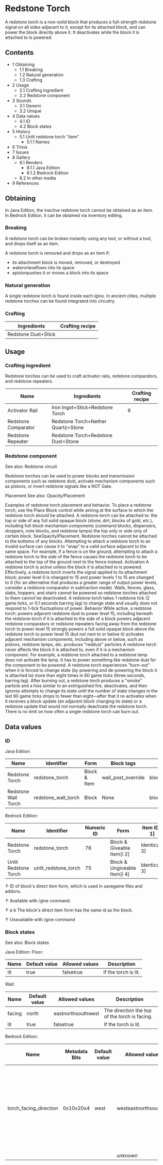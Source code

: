 # Redstone Torch
A redstone torch is a non-solid block that produces a full-strength redstone signal on all sides adjacent to it, except for its attached block, and can power the block directly above it. It deactivates while the block it is attached to is powered.

## Contents
- 1 Obtaining
	- 1.1 Breaking
	- 1.2 Natural generation
	- 1.3 Crafting
- 2 Usage
	- 2.1 Crafting ingredient
	- 2.2 Redstone component
- 3 Sounds
	- 3.1 Generic
	- 3.2 Unique
- 4 Data values
	- 4.1 ID
	- 4.2 Block states
- 5 History
	- 5.1 Unlit redstone torch "item"
		- 5.1.1 Names
- 6 Trivia
- 7 Issues
- 8 Gallery
	- 8.1 Renders
		- 8.1.1 Java Edition
		- 8.1.2 Bedrock Edition
	- 8.2 In other media
- 9 References

## Obtaining
In Java Edition, the inactive redstone torch cannot be obtained as an item. In Bedrock Edition, it can be obtained via inventory editing.

### Breaking
A redstone torch can be broken instantly using any tool, or without a tool, and drops itself as an item.

A redstone torch is removed and drops as an item if:

- its attachment block is moved, removed, or destroyed
- waterorlavaflows into its space
- apistonpushes it or moves a block into its space

### Natural generation
A single redstone torch is found inside each igloo. In ancient cities, multiple redstone torches can be found integrated into circuitry.

### Crafting
| Ingredients         | Crafting recipe |
|---------------------|-----------------|
| Redstone Dust+Stick |                 |

## Usage
### Crafting ingredient
Redstone torches can be used to craft activator rails, redstone comparators, and redstone repeaters.

| Name                | Ingredients                        | Crafting recipe |
|---------------------|------------------------------------|-----------------|
| Activator Rail      | Iron Ingot+Stick+Redstone Torch    | 6               |
| Redstone Comparator | Redstone Torch+Nether Quartz+Stone |                 |
| Redstone Repeater   | Redstone Torch+Redstone Dust+Stone |                 |

### Redstone component
See also: Redstone circuit

Redstone torches can be used to power blocks and transmission components such as redstone dust, activate mechanism components such as pistons, or invert redstone signals like a NOT Gate. 

Placement
See also: Opacity/Placement

Examples of redstone torch placement and behavior.
To place a redstone torch, use the Place Block control while aiming at the surface to which the redstone torch should be attached.
A redstone torch can be attached to:
the top or side of any full solid opaque block (stone, dirt, blocks of gold, etc.), including full-block mechanism components (command blocks, dispensers, droppers, note blocks, and redstone lamps)
the top only or side only of certain block. SeeOpacity/Placement.
Redstone torches cannot be attached to the bottoms of any blocks.
Attempting to attach a redstone torch to an invalid surface can cause it to "snap" to a valid surface adjacent to the same space. For example, if a fence is on the ground, attempting to attach a redstone torch to the side of the fence causes the redstone torch to be attached to the top of the ground next to the fence instead.
Activation
A redstone torch is active unless the block it is attached to is powered. Effectively, a redstone torch inverts the signal applied to its attachment block: power level 0 is changed to 15 and power levels 1 to 15 are changed to 0 (for an alternative that produces a greater range of output power levels, consider a redstone comparator in subtraction mode).
Walls, fences, glass, slabs, hoppers, and stairs cannot be powered so redstone torches attached to them cannot be deactivated.
A redstone torch takes 1 redstone tick (2 game ticks, or 0.1 seconds barring lag) to change state and usually does not respond to 1-tick fluctuations of power.
Behavior
While active, a redstone torch:
powers adjacent redstone dust to power level 15, including beneath the redstone torch if it is attached to the side of a block
powers adjacent redstone comparators or redstone repeaters facing away from the redstone torch to power level 15
strongly powers a full solid opaque block above the redstone torch to power level 15 (but not next to or below it)
activates adjacent mechanism components, including above or below, such as pistons, redstone lamps, etc.
produces "reddust" particles
A redstone torch never affects the block it is attached to, even if it is a mechanism component. For example, a redstone torch attached to a redstone lamp does not activate the lamp. It has to power something like redstone dust for the component to be powered.
A redstone torch experiences "burn-out" when it is forced to change state (by powering and de-powering the block it is attached to) more than eight times in 60 game ticks (three seconds, barring lag). After burning out, a redstone torch produces a "smoke" particle and a hiss similar to an extinguished fire, deactivates, and then ignores attempts to change its state until the number of state changes in the last 60 game ticks drops to fewer than eight—after that it re-activates when it receives a block update (an adjacent block changing its state) or a redstone update that would not normally deactivate the redstone torch. There is no limit on how often a single redstone torch can burn out.
## Data values
### ID
Java Edition:

| Name                | Identifier          | Form         | Block tags         | Translation key                     |
|---------------------|---------------------|--------------|--------------------|-------------------------------------|
| Redstone Torch      | redstone_torch      | Block & Item | wall_post_override | block.minecraft.redstone_torch      |
| Redstone Wall Torch | redstone_wall_torch | Block        | None               | block.minecraft.redstone_wall_torch |

Bedrock Edition:

| Name                 | Identifier           | Numeric ID | Form                         | Item ID[i 1]   | Translation key                |
|----------------------|----------------------|------------|------------------------------|----------------|--------------------------------|
| Redstone Torch       | redstone_torch       | 76         | Block & Giveable Item[i 2]   | Identical[i 3] | tile.redstone_torch.name       |
| Unlit Redstone Torch | unlit_redstone_torch | 75         | Block & Ungiveable Item[i 4] | Identical[i 3] | tile.unlit_redstone_torch.name |


↑ ID of block's direct item form, which is used in savegame files and addons.

↑ Available with /give command.

↑ a b The block's direct item form has the same id as the block.

↑ Unavailable with /give command


### Block states
See also: Block states

Java Edition:
Floor:

| Name | Default value | Allowed values | Description          |
|------|---------------|----------------|----------------------|
| lit  | true          | falsetrue      | If the torch is lit. |

Wall:

| Name   | Default value | Allowed values     | Description                                   |
|--------|---------------|--------------------|-----------------------------------------------|
| facing | north         | eastnorthsouthwest | The direction the top of the torch is facing. |
| lit    | true          | falsetrue          | If the torch is lit.                          |

Bedrock Edition:

| Name                   | Metadata Bits | Default value | Allowed values        | Values forMetadata Bits | Description                                                                                                                                  |
|------------------------|---------------|---------------|-----------------------|-------------------------|----------------------------------------------------------------------------------------------------------------------------------------------|
| torch_facing_direction | 0x10x20x4     | west          | westeastnorthsouthtop | 12345                   | The face of the block that the torch is attached to. If the torch is a wall torch, the top of the torch faces opposite to this direction.[1] |
|                        |               |               | unknown               | 0                       | Unused                                                                                                                                       |

